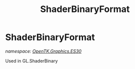 ﻿---
title: ShaderBinaryFormat
---

# ShaderBinaryFormat
_namespace: [OpenTK.Graphics.ES30](N-OpenTK.Graphics.ES30.html)_

Used in GL.ShaderBinary




